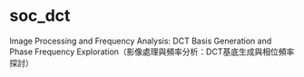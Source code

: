 # soc_dct
Image Processing and Frequency Analysis: DCT Basis Generation and Phase Frequency Exploration（影像處理與頻率分析：DCT基底生成與相位頻率探討）
